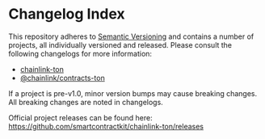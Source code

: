 # Changelog Index

This repository adheres to [Semantic Versioning](http://semver.org/) and contains a number of projects, all individually versioned and released. Please consult the following changelogs for more information:

- [chainlink-ton](/pkg/)
- [@chainlink/contracts-ton](/contracts/)

If a project is pre-v1.0, minor version bumps may cause breaking changes. All breaking changes are noted in changelogs.

Official project releases can be found here: https://github.com/smartcontractkit/chainlink-ton/releases
